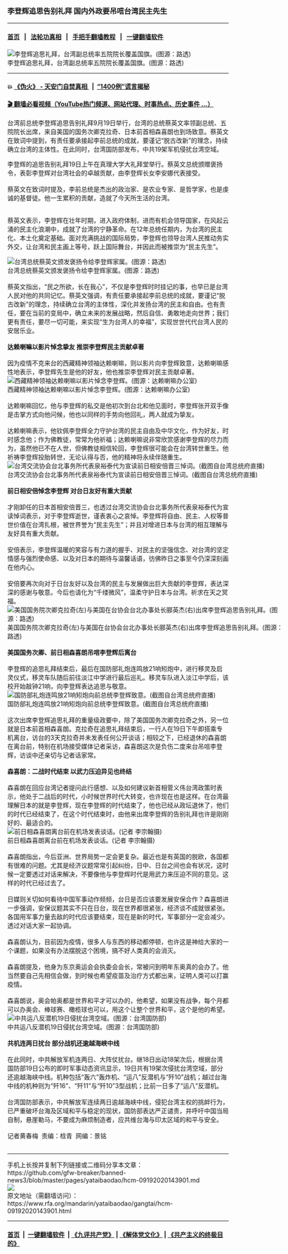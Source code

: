 ### 李登辉追思告别礼拜 国内外政要吊唁台湾民主先生
------------------------

#### [首页](https://github.com/gfw-breaker/banned-news3/blob/master/README.md) &nbsp;&nbsp;|&nbsp;&nbsp; [法轮功真相](https://github.com/begood0513/basic/blob/master/README.md)  &nbsp;&nbsp;|&nbsp;&nbsp; [手把手翻墙教程](https://github.com/gfw-breaker/guides/wiki)  &nbsp;&nbsp;|&nbsp;&nbsp; [一键翻墙软件](https://github.com/gfw-breaker/nogfw/blob/master/README.md)  



<div id="headerimg">
 <img alt="李登辉追思礼拜，台湾副总统率五院院长覆盖国旗。(图源：路透)" src="https://www.rfa.org/mandarin/yataibaodao/gangtai/hcm-09192020143901.html/898684cb570b65d7_R57164e00.jpeg/@@images/08a3ac22-f6c5-4b16-b2df-15346a78c17b.jpeg" title="李登辉追思礼拜，台湾副总统率五院院长覆盖国旗。(图源：路透)"/>
 <div id="headerimgcontents">
  <div id="headerimgcaption">
   <span>
    李登辉追思礼拜，台湾副总统率五院院长覆盖国旗。(图源：路透)
   </span>
   <!-- zoomattribute -->
  </div>
  <!-- headerimgcaption -->
 </div>
 <!-- headerimagecontents -->
</div>

<hr/>


#### 💥 [《伪火》 - 天安门自焚真相 ](http://158.247.195.190:10000/videos/blog/weihuo.html)&nbsp; |&nbsp; [“1400例”谎言揭秘  ](http://158.247.195.190:10000/videos/blog/jiexi1400.html)

#### [ 🎬  翻墙必看视频（YouTube热门频道、网站代理、时事热点、历史事件 ...）](https://github.com/gfw-breaker/links/blob/master/banned.md)

<div id="storytext">
 <div>
  <div class="slot_header">
  </div>
 </div>
 <p>
  台湾前总统李登辉追思告别礼拜9月19日举行，台湾的总统蔡英文率领副总统、五院院长出席，来自美国的国务次卿克拉奇、日本前首相森喜朗也到场致意。蔡英文在致词中提到，有责任要承接起李前总统的成就，要谨记“脱古改新”的理念，持续确立台湾的主体性。在此同时，台湾国防部发布，中共19架军机侵扰台湾空域。
 </p>
 <p>
  李登辉的追思告别礼拜19日上午在真理大学大礼拜堂举行。蔡英文总统颁赠褒扬令，表彰李登辉对台湾社会的卓越贡献，由李登辉长女李安娜代表接受。
  <br/>
  <br/>
  蔡英文在致词时提及，李前总统是杰出的政治家、是农业专家、是哲学家，也是虔诚的基督徒。他一生累积的贡献，造就了今天所生活的台湾。
 </p>
 <p>
 </p>
 <p>
 </p>
 <p>
  <br/>
  蔡英文表示，李登辉在壮年时期，进入政府体制，进而有机会领导国家，在风起云涌的民主化浪潮中，成就了台湾的宁静革命。在12年总统任期内，为台湾的民主化、本土化奠定基础。面对充满挑战的国际局势，李登辉也领导台湾人民推动务实外交，让台湾和民主画上等号，跃上国际舞台，并因此而被推崇为“民主先生”。
  <br/>
  <div class="image-inline captioned" style="width:640px;">
   <div style="width:640px;">
    <img alt="台湾总统蔡英文颁发褒扬令给李登辉家属。(图源：路透)" src="https://www.rfa.org/mandarin/yataibaodao/gangtai/hcm-09192020143901.html/852182f16587891263da4ee4_57164e8cR.jpeg" title="台湾总统蔡英文颁发褒扬令给李登辉家属。(图源：路透)"/>
   </div>
   <div class="image-caption">
    <span style="width:640px;">
     台湾总统蔡英文颁发褒扬令给李登辉家属。(图源：路透)
    </span>
    <span class="copyright">
    </span>
   </div>
  </div>
  <br/>
  蔡英文指出，“民之所欲，长在我心”，不仅是李登辉时时挂记的事，也早已是台湾人民对他的共同记忆。蔡英文强调，有责任要承接起李前总统的成就，要谨记“脱古改新”的理念，持续确立台湾的主体性，深化并发扬台湾的民主和自由。也有责任，要在当前的变局中，确立未来的发展战略，然后自信、勇敢地走向世界；我们更有责任，要尽一切可能，来实现“生为台湾人的幸福”，实现世世代代台湾人民的安居乐业。
  <br/>
  <br/>
  <b>
   达赖喇嘛以影片悼念挚友 推崇李登辉民主贡献卓著
  </b>
  <br/>
  <br/>
  因为疫情不克来台的西藏精神领袖达赖喇嘛，则以影片向李登辉致意，达赖喇嘛感性地表示，李登辉先生是他的好友，他也推崇李登辉对民主贡献卓著。
  <br/>
  <div class="image-inline captioned" style="width:640px;">
   <div style="width:640px;">
    <img alt="西藏精神领袖达赖喇嘛以影片悼念李登辉。(图源：达赖喇嘛办公室)" src="https://www.rfa.org/mandarin/yataibaodao/gangtai/hcm-09192020143901.html/57168aaa4e09_90548cf4.png" title="西藏精神领袖达赖喇嘛以影片悼念李登辉。(图源：达赖喇嘛办公室)"/>
   </div>
   <div class="image-caption">
    <span style="width:640px;">
     西藏精神领袖达赖喇嘛以影片悼念李登辉。(图源：达赖喇嘛办公室)
    </span>
    <span class="copyright">
    </span>
   </div>
  </div>
  <br/>
  达赖喇嘛回忆，他与李登辉的私交是他初次到台北和他见面时，李登辉张开双手像是击掌方式向他问候，他也以同样的手势向他回礼，两人就成为挚友。
  <br/>
  <br/>
  达赖喇嘛表示，他钦佩李登辉全力守护台湾的民主自由及中华文化，作为好友，时时感念他；作为佛教徒，常常为他祈福；达赖喇嘛说非常欣赏感谢李登辉的尽力而为，虽然他已不在人世，但佛教徒相信轮回，李登辉很可能会在台湾转世重生。他祈祷李登辉投胎转世，无论认得与否，他的精神将永续伴随重生。
  <br/>
  <div class="image-inline captioned" style="width:640px;">
   <div style="width:640px;">
    <img alt="台湾交流协会台北事务所代表泉裕泰代为宣读前日相安倍晋三悼词。(截图自台湾总统府直播)" src="https://www.rfa.org/mandarin/yataibaodao/gangtai/hcm-09192020143901.html/5b89500d56db_76f464ad622a5716.png" title="台湾交流协会台北事务所代表泉裕泰代为宣读前日相安倍晋三悼词。(截图自台湾总统府直播)"/>
   </div>
   <div class="image-caption">
    <span style="width:640px;">
     台湾交流协会台北事务所代表泉裕泰代为宣读前日相安倍晋三悼词。(截图自台湾总统府直播)
    </span>
    <span class="copyright">
    </span>
   </div>
  </div>
  <br/>
  <b>
   前日相安倍悼念李登辉 对台日友好有重大贡献
  </b>
  <br/>
  <br/>
  才刚卸任的日本首相安倍晋三，也透过台湾交流协会台北事务所代表泉裕泰代为宣读悼词表示，对于李登辉逝世，谨表衷心之哀悼。李登辉将自由、民主、人权等普世价值在台湾扎根，被世界誉为“民主先生”；并且对增进日本与台湾的相互理解与友好具有重大贡献。
  <br/>
  <br/>
  安倍表示，李登辉温暖的笑容与有力道的握手、对民主的坚强信念、对台湾的坚定情感与强烈使命感、以及对日本的期待与温馨话语，彷佛昨日之事至今仍深深刻画在他内心。
  <br/>
  <br/>
  安倍要再次向对于日台友好以及台湾的民主与发展做出巨大贡献的李登辉，表达深深的感谢与敬意。今后也请化为“千缕微风”，温柔守护日本与台湾。祈求在天之冥福。
  <br/>
  <div class="image-inline captioned" style="width:640px;">
   <div style="width:640px;">
    <img alt="美国国务院次卿克拉奇(左)与美国在台协会台北办事处长郦英杰(右)出席李登辉追思告别礼拜。(图源：路透)" src="https://www.rfa.org/mandarin/yataibaodao/gangtai/hcm-09192020143901.html/5.jpg" title="美国国务院次卿克拉奇(左)与美国在台协会台北办事处长郦英杰(右)出席李登辉追思告别礼拜。(图源：路透)"/>
   </div>
   <div class="image-caption">
    <span style="width:640px;">
     美国国务院次卿克拉奇(左)与美国在台协会台北办事处长郦英杰(右)出席李登辉追思告别礼拜。(图源：路透)
    </span>
    <span class="copyright">
    </span>
   </div>
  </div>
  <br/>
  <b>
   美国国务次卿、前日相森喜朗吊唁李登辉后离台
  </b>
  <br/>
  <br/>
  李登辉的追思礼拜结束后，最后在国防部礼炮连鸣放21响矧炮中，进行移灵及启灵仪式，移灵车队随后前往淡江中学进行最后巡礼。移灵车队进入淡江中学后，该校开始敲钟21响，向李登辉表达追思与敬意。
  <br/>
  <div class="image-inline captioned" style="width:640px;">
   <div style="width:640px;">
    <img alt="国防部礼炮连鸣放21响矧炮向前总统李登辉致意。(截图自台湾总统府直播)" src="https://www.rfa.org/mandarin/yataibaodao/gangtai/hcm-09192020143901.html/79ae7832516d.png" title="国防部礼炮连鸣放21响矧炮向前总统李登辉致意。(截图自台湾总统府直播)"/>
   </div>
   <div class="image-caption">
    <span style="width:640px;">
     国防部礼炮连鸣放21响矧炮向前总统李登辉致意。(截图自台湾总统府直播)
    </span>
    <span class="copyright">
    </span>
   </div>
  </div>
  <br/>
  这次出席李登辉追思礼拜的重量级政要中，除了美国国务次卿克拉奇之外，另一位就是日本前首相森喜朗。克拉奇在追思礼拜结束后，一行人在19日下午即搭乘专机离台，访台的3天克拉奇并未发表任何公开谈话；相较之下，已经退休的森喜朗在离台前，特别在机场接受媒体记者采访，森喜朗这次是负伤二度来台吊唁李登辉，访谈中还亲切与记者话家常。
  <br/>
  <br/>
  <b>
   森喜朗：二战时代结束 以武力压迫异见也终结
  </b>
  <br/>
  <br/>
  森喜朗在回应台湾记者提问此行感想、以及如何建议新首相菅义伟台湾政策时表示，他处于二战后的时代，小时候世界时代大转变，也许现在也是这样。在台湾最理解日本的就是李登辉，现在李登辉的时代结束了，他也已经从政坛退休了，他们的时代已经结束了，在这个时代结束时，由他来出席李登辉的告别礼拜也许是刚刚好的、最适合的。
  <br/>
  <div class="image-inline captioned" style="width:640px;">
   <div style="width:640px;">
    <img alt="前日相森喜朗离台前在机场发表谈话。(记者 李宗翰摄)" src="https://www.rfa.org/mandarin/yataibaodao/gangtai/hcm-09192020143901.html/68ee559c6717_4e03.png" title="前日相森喜朗离台前在机场发表谈话。(记者 李宗翰摄)"/>
   </div>
   <div class="image-caption">
    <span style="width:640px;">
     前日相森喜朗离台前在机场发表谈话。(记者 李宗翰摄)
    </span>
    <span class="copyright">
    </span>
   </div>
  </div>
  <br/>
  森喜朗指出，今后亚洲、世界局势一定会更复杂。最近也是有英国的脱欧，各国都有很难的问题。尤其是经济议题常常引起纠纷，日中、日台之间也会有状况，这时候一定要透过对话来解决，不要像他与李登辉时代是用武力来压迫不同的意见。这样的时代已经过去了。
  <br/>
  <br/>
  日媒则关切如何看待中国军事动作频频，台日是否应该要发展安保合作？森喜朗进一步强调，安保议题其实不只在日台，现在世界都很紧张，经济谈不成就很紧张。各国用军事力量去敌的时代应该要结束，现在是新的时代，军事部分一定会减少。透过对话大家一起协调。
  <br/>
  <br/>
  森喜朗认为，目前因为疫情，很多人与东西的移动都停顿，也许这是神给大家的一个课题，如果没有办法摆脱这个困境，搞不好人类真的会消灭。
  <br/>
  <br/>
  森喜朗提及，他身为东京奥运会会执委会会长，常被问到明年东奥真的会办了。他当然要自己先相信会做，到时候也希望疫苗及治疗方式都出来，证明人类可以打赢疫情。
  <br/>
  <br/>
  森喜朗说，奥会帕奥都是世界和平才可以办的，他希望，如果没有战争，每个月都可以办奥会、棒球赛、橄榄球也可以，用这个让整个世界和平，这个是他的希望。
  <br/>
  <div class="image-inline captioned" style="width:640px;">
   <div style="width:640px;">
    <img alt="中共运八反潜机19日侵扰台湾空域。(图源：台湾国防部)" src="https://www.rfa.org/mandarin/yataibaodao/gangtai/hcm-09192020143901.html/516b-2.jpeg" title="中共运八反潜机19日侵扰台湾空域。(图源：台湾国防部)"/>
   </div>
   <div class="image-caption">
    <span style="width:640px;">
     中共运八反潜机19日侵扰台湾空域。(图源：台湾国防部)
    </span>
    <span class="copyright">
    </span>
   </div>
  </div>
  <br/>
  <b>
   共机连两日扰台 部分战机还逾越海峡中线
  </b>
  <br/>
  <br/>
  在此同时，中共解放军机连两日、大阵仗扰台。继18日出动18架次后，根据台湾国防部19日公布的即时军事动态资讯显示，19日共有19架次侵扰台湾空域，部分还逾越海峡中线。机种包括“轰六”轰炸机、“运八”反潜机与“歼10”战机；越过台海中线的机种则为“歼16”、“歼11”与“歼10”3型战机；比前一日多了“运八”反潜机。
  <br/>
  <br/>
  台湾国防部表示，中共解放军连续两日逾越海峡中线，侵犯台湾主权的挑衅行为，已严重破坏台海及区域和平与稳定的现状，国防部表达严正谴责，并呼吁中国当局自制，悬崖勒马，不要成为麻烦制造者，应共维台海与印太区域的和平与安全。
  <br/>
  <br/>
  记者黄春梅  责编：梒青  网编：景铭
  <br/>
  <br/>
 </p>
</div>

<hr/>
手机上长按并复制下列链接或二维码分享本文章：<br/>
https://github.com/gfw-breaker/banned-news3/blob/master/pages/yataibaodao/hcm-09192020143901.md <br/>
<a href='https://github.com/gfw-breaker/banned-news3/blob/master/pages/yataibaodao/hcm-09192020143901.md'><img src='https://github.com/gfw-breaker/banned-news3/blob/master/pages/yataibaodao/hcm-09192020143901.md.png'/></a> <br/>
原文地址（需翻墙访问）：https://www.rfa.org/mandarin/yataibaodao/gangtai/hcm-09192020143901.html


------------------------
#### [首页](https://github.com/gfw-breaker/banned-news3/blob/master/README.md) &nbsp;|&nbsp; [一键翻墙软件](https://github.com/gfw-breaker/nogfw/blob/master/README.md) &nbsp;| [《九评共产党》](https://github.com/gfw-breaker/9ping.md/blob/master/README.md#九评之一评共产党是什么) | [《解体党文化》](https://github.com/gfw-breaker/jtdwh.md/blob/master/README.md) | [《共产主义的终极目的》](https://github.com/gfw-breaker/gczydzjmd.md/blob/master/README.md)


<img src='http://gfw-breaker.win/banned-news3/pages/yataibaodao/hcm-09192020143901.md' width='0px' height='0px'/>